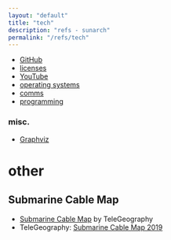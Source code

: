 ```yaml
---
layout: "default"
title: "tech"
description: "refs - sunarch"
permalink: "/refs/tech"
---
```


- [GitHub](github/github.md)
- [licenses](licenses.md)
- [YouTube](youtube.md)
- [operating systems](op-sys/op-sys.md)
- [comms](comms/comms.md)
- [programming](programming/programming.md)

### misc.

- [Graphviz](graphviz.md)

# other

## Submarine Cable Map

- [Submarine Cable Map](https://www.submarinecablemap.com/) by TeleGeography
- TeleGeography: [Submarine Cable Map 2019](https://submarine-cable-map-2019.telegeography.com/)
